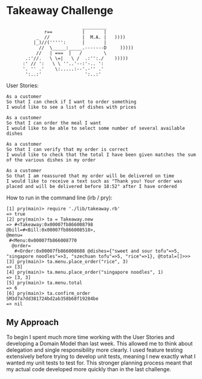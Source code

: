 Takeaway Challenge
==================
```
                            _________
              r==           |       |
           _  //            |  M.A. |   ))))
          |_)//(''''':      |       |
            //  \_____:_____.-------D     )))))
           //   | ===  |   /        \
       .:'//.   \ \=|   \ /  .:'':./    )))))
      :' // ':   \ \ ''..'--:'-.. ':
      '. '' .'    \:.....:--'.-'' .'
       ':..:'                ':..:'

 ```
 User Stories:

 ```
 As a customer
 So that I can check if I want to order something
 I would like to see a list of dishes with prices

 As a customer
 So that I can order the meal I want
 I would like to be able to select some number of several available dishes

 As a customer
 So that I can verify that my order is correct
 I would like to check that the total I have been given matches the sum of the various dishes in my order

 As a customer
 So that I am reassured that my order will be delivered on time
 I would like to receive a text such as "Thank you! Your order was placed and will be delivered before 18:52" after I have ordered
 ```

How to run in the command line (irb / pry):

 ```
 [1] pry(main)> require './lib/takeaway.rb'
=> true
[2] pry(main)> ta = Takeaway.new
=> #<Takeaway:0x00007fb866008798
 @bill=#<Bill:0x00007fb866008518>,
 @menu=
  #<Menu:0x00007fb866008770
   @order=
    #<Order:0x00007fb866008608 @dishes={"sweet and sour tofu"=>5, "singapore noodles"=>3, "szechuan tofu"=>5, "rice"=>1}, @total=[]>>>
[3] pry(main)> ta.menu.place_order("rice", 3)
=> [3]
[4] pry(main)> ta.menu.place_order("singapore noodles", 1)
=> [3, 3]
[5] pry(main)> ta.menu.total
=> 6
[6] pry(main)> ta.confirm_order
SM3d7a7dd381724bd2ab358b68f19284be
=> nil
```

My Approach
-------

To begin I spent much more time working with the User Stories and developing a Domain Model than last week.
This allowed me to think about delegation and single responsibility more clearly.
I used feature testing extensively before trying to develop unit tests, meaning I new exactly what I wanted my unit tests to test for.
This stronger planning process meant that my actual code developed more quickly than in the last challenge. 
